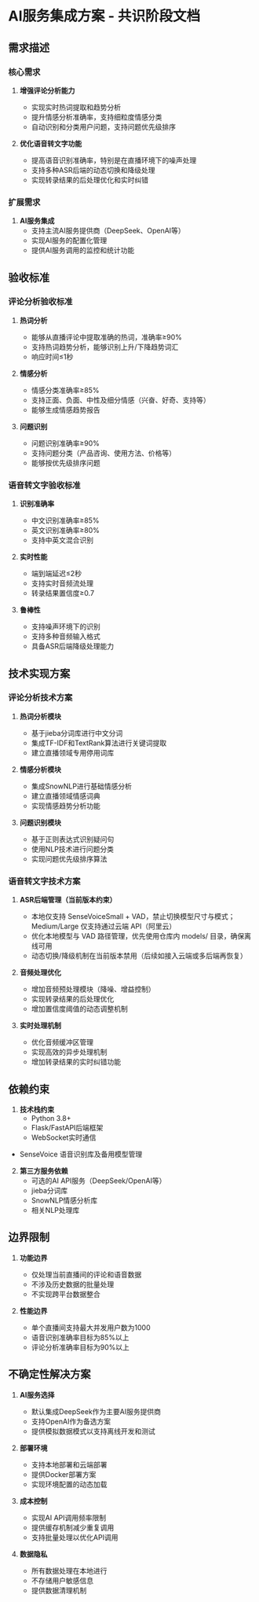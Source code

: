 # AI服务集成方案 - 共识阶段文档

## 需求描述

### 核心需求
1. **增强评论分析能力**
   - 实现实时热词提取和趋势分析
   - 提升情感分析准确率，支持细粒度情感分类
   - 自动识别和分类用户问题，支持问题优先级排序

2. **优化语音转文字功能**
   - 提高语音识别准确率，特别是在直播环境下的噪声处理
   - 支持多种ASR后端的动态切换和降级处理
   - 实现转录结果的后处理优化和实时纠错

### 扩展需求
1. **AI服务集成**
   - 支持主流AI服务提供商（DeepSeek、OpenAI等）
   - 实现AI服务的配置化管理
   - 提供AI服务调用的监控和统计功能

## 验收标准

### 评论分析验收标准
1. **热词分析**
   - 能够从直播评论中提取准确的热词，准确率≥90%
   - 支持热词趋势分析，能够识别上升/下降趋势词汇
   - 响应时间≤1秒

2. **情感分析**
   - 情感分类准确率≥85%
   - 支持正面、负面、中性及细分情感（兴奋、好奇、支持等）
   - 能够生成情感趋势报告

3. **问题识别**
   - 问题识别准确率≥90%
   - 支持问题分类（产品咨询、使用方法、价格等）
   - 能够按优先级排序问题

### 语音转文字验收标准
1. **识别准确率**
   - 中文识别准确率≥85%
   - 英文识别准确率≥80%
   - 支持中英文混合识别

2. **实时性能**
   - 端到端延迟≤2秒
   - 支持实时音频流处理
   - 转录结果置信度≥0.7

3. **鲁棒性**
   - 支持噪声环境下的识别
   - 支持多种音频输入格式
   - 具备ASR后端降级处理能力

## 技术实现方案

### 评论分析技术方案
1. **热词分析模块**
   - 基于jieba分词库进行中文分词
   - 集成TF-IDF和TextRank算法进行关键词提取
   - 建立直播领域专用停用词库

2. **情感分析模块**
   - 集成SnowNLP进行基础情感分析
   - 建立直播领域情感词典
   - 实现情感趋势分析功能

3. **问题识别模块**
   - 基于正则表达式识别疑问句
   - 使用NLP技术进行问题分类
   - 实现问题优先级排序算法

### 语音转文字技术方案
1. **ASR后端管理（当前版本约束）**
   - 本地仅支持 SenseVoiceSmall + VAD，禁止切换模型尺寸与模式；Medium/Large 仅支持通过云端 API（阿里云）
   - 优化本地模型与 VAD 路径管理，优先使用仓库内 models/ 目录，确保离线可用
   - 动态切换/降级机制在当前版本禁用（后续如接入云端或多后端再恢复）

2. **音频处理优化**
   - 增加音频预处理模块（降噪、增益控制）
   - 实现转录结果的后处理优化
   - 增加置信度阈值的动态调整机制

3. **实时处理机制**
   - 优化音频缓冲区管理
   - 实现高效的异步处理机制
   - 增加转录结果的实时纠错功能

## 依赖约束

1. **技术栈约束**
   - Python 3.8+
   - Flask/FastAPI后端框架
   - WebSocket实时通信
- SenseVoice 语音识别库及备用模型管理

2. **第三方服务依赖**
   - 可选的AI API服务（DeepSeek/OpenAI等）
   - jieba分词库
   - SnowNLP情感分析库
   - 相关NLP处理库

## 边界限制

1. **功能边界**
   - 仅处理当前直播间的评论和语音数据
   - 不涉及历史数据的批量处理
   - 不实现跨平台数据整合

2. **性能边界**
   - 单个直播间支持最大并发用户数为1000
   - 语音识别准确率目标为85%以上
   - 评论分析准确率目标为90%以上

## 不确定性解决方案

1. **AI服务选择**
   - 默认集成DeepSeek作为主要AI服务提供商
   - 支持OpenAI作为备选方案
   - 提供模拟数据模式以支持离线开发和测试

2. **部署环境**
   - 支持本地部署和云端部署
   - 提供Docker部署方案
   - 实现环境配置的动态加载

3. **成本控制**
   - 实现AI API调用频率限制
   - 提供缓存机制减少重复调用
   - 支持批量处理以优化API调用

4. **数据隐私**
   - 所有数据处理在本地进行
   - 不存储用户敏感信息
   - 提供数据清理机制
